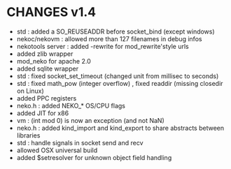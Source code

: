 # CHANGES v1.4

- std : added a SO_REUSEADDR before socket_bind (except windows)
- nekoc/nekovm : allowed more than 127 filenames in debug infos
- nekotools server : added -rewrite for mod_rewrite'style urls
- added zlib wrapper
- mod_neko for apache 2.0
- added sqlite wrapper
- std : fixed socket_set_timeout (changed unit from millisec to seconds)
- std : fixed math_pow (integer overflow) , fixed readdir (missing closedir on Linux)
- added PPC registers
- neko.h : added NEKO_* OS/CPU flags
- added JIT for x86
- vm : (int mod 0) is now an exception (and not NaN)
- neko.h : added kind_import and kind_export to share abstracts between libraries
- std : handle signals in socket send and recv
- allowed OSX universal build
- added $setresolver for unknown object field handling